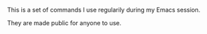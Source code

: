 This is a set of commands I use regularily during my Emacs session.

They are made public for anyone to use.